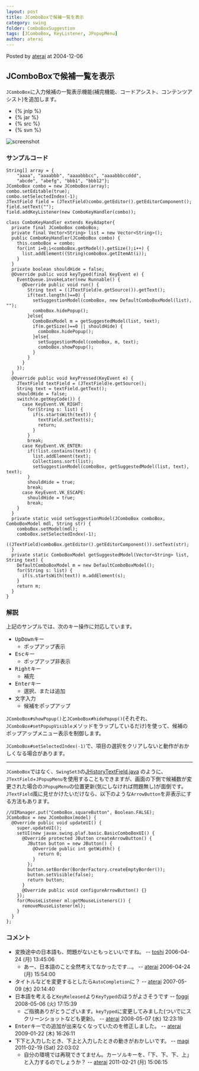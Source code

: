 ```yaml
---
layout: post
title: JComboBoxで候補一覧を表示
category: swing
folder: ComboBoxSuggestion
tags: [JComboBox, KeyListener, JPopupMenu]
author: aterai
---
```


Posted by [aterai](http://terai.xrea.jp/aterai.html) at 2004-12-06

## JComboBoxで候補一覧を表示
`JComboBox`に入力候補の一覧表示機能(補完機能、コードアシスト、コンテンツアシスト)を追加します。

- {% jnlp %}
- {% jar %}
- {% src %}
- {% svn %}

<!-- dummy comment line for breaking list -->

![screenshot](https://lh3.googleusercontent.com/_9Z4BYR88imo/TQTJwW_1EoI/AAAAAAAAAU4/ENqthfUJCsc/s800/ComboBoxSuggestion.png)

### サンプルコード
<pre class="prettyprint"><code>String[] array = {
    "aaaa", "aaaabbb", "aaaabbbcc", "aaaabbbccddd",
    "abcde", "abefg", "bbb1", "bbb12"};
JComboBox combo = new JComboBox(array);
combo.setEditable(true);
combo.setSelectedIndex(-1);
JTextField field = (JTextField)combo.getEditor().getEditorComponent();
field.setText("");
field.addKeyListener(new ComboKeyHandler(combo));
</code></pre>

<pre class="prettyprint"><code>class ComboKeyHandler extends KeyAdapter{
  private final JComboBox comboBox;
  private final Vector&lt;String&gt; list = new Vector&lt;String&gt;();
  public ComboKeyHandler(JComboBox combo) {
    this.comboBox = combo;
    for(int i=0;i&lt;comboBox.getModel().getSize();i++) {
      list.addElement((String)comboBox.getItemAt(i));
    }
  }
  private boolean shouldHide = false;
  @Override public void keyTyped(final KeyEvent e) {
    EventQueue.invokeLater(new Runnable() {
      @Override public void run() {
        String text = ((JTextField)e.getSource()).getText();
        if(text.length()==0) {
          setSuggestionModel(comboBox, new DefaultComboBoxModel(list), "");
          comboBox.hidePopup();
        }else{
          ComboBoxModel m = getSuggestedModel(list, text);
          if(m.getSize()==0 || shouldHide) {
            comboBox.hidePopup();
          }else{
            setSuggestionModel(comboBox, m, text);
            comboBox.showPopup();
          }
        }
      }
    });
  }
  @Override public void keyPressed(KeyEvent e) {
    JTextField textField = (JTextField)e.getSource();
    String text = textField.getText();
    shouldHide = false;
    switch(e.getKeyCode()) {
      case KeyEvent.VK_RIGHT:
        for(String s: list) {
          if(s.startsWith(text)) {
            textField.setText(s);
            return;
          }
        }
        break;
      case KeyEvent.VK_ENTER:
        if(!list.contains(text)) {
          list.addElement(text);
          Collections.sort(list);
          setSuggestionModel(comboBox, getSuggestedModel(list, text), text);
        }
        shouldHide = true;
        break;
      case KeyEvent.VK_ESCAPE:
        shouldHide = true;
        break;
    }
  }
  private static void setSuggestionModel(JComboBox comboBox, ComboBoxModel mdl, String str) {
    comboBox.setModel(mdl);
    comboBox.setSelectedIndex(-1);
    ((JTextField)comboBox.getEditor().getEditorComponent()).setText(str);
  }
  private static ComboBoxModel getSuggestedModel(Vector&lt;String&gt; list, String text) {
    DefaultComboBoxModel m = new DefaultComboBoxModel();
    for(String s: list) {
      if(s.startsWith(text)) m.addElement(s);
    }
    return m;
  }
}
</code></pre>

### 解説
上記のサンプルでは、次のキー操作に対応しています。

- <kbd>Up</kbd><kbd>Down</kbd>キー
    - ポップアップ表示
- <kbd>Esc</kbd>キー
    - ポップアップ非表示
- <kbd>Right</kbd>キー
    - 補完
- <kbd>Enter</kbd>キー
    - 選択、または追加
- 文字入力
    - 候補をポップアップ

<!-- dummy comment line for breaking list -->

`JComboBox#showPopup()`と`JComboBox#hidePopup()`(それぞれ、`JComboBox#setPopupVisible`メソッドをラップしているだけ)を使って、候補のポップアップメニュー表示を制御します。

`JComboBox#setSelectedIndex(-1)`で、項目の選択をクリアしないと動作がおかしくなる場合があります。

- - - -
`JComboBox`ではなく、`SwingSet3`の[JHistoryTextField.java](http://java.net/projects/swingset3/sources/svn/content/trunk/SwingSet3/src/com/sun/swingset3/demos/textfield/JHistoryTextField.java) のように、`JTextField`+`JPopupMenu`を使用することもできますが、画面の下側で候補数が変更された場合の`JPopupMenu`の位置更新(気にしなければ問題無し)が面倒です。`JTextField`風に見せかけたいだけなら、以下のような`ArrowButton`を非表示にする方法もあります。

<pre class="prettyprint"><code>//UIManager.put("ComboBox.squareButton", Boolean.FALSE);
JComboBox = new JComboBox(model) {
  @Override public void updateUI() {
    super.updateUI();
    setUI(new javax.swing.plaf.basic.BasicComboBoxUI() {
      @Override protected JButton createArrowButton() {
        JButton button = new JButton() {
          @Override public int getWidth() {
            return 0;
          }
        };
        button.setBorder(BorderFactory.createEmptyBorder());
        button.setVisible(false);
        return button;
      }
      @Override public void configureArrowButton() {}
    });
    for(MouseListener ml:getMouseListeners()) {
      removeMouseListener(ml);
    }
  }
};
</code></pre>

### コメント
- 変換途中の日本語も、問題がないともっといいですね。 -- [toshi](http://terai.xrea.jp/toshi.html) 2006-04-24 (月) 13:45:06
    - あー、日本語のこと全然考えてなかったです…。 -- [aterai](http://terai.xrea.jp/aterai.html) 2006-04-24 (月) 15:54:00
- タイトルなどを変更するとしたら`AutoCompletion`に？ -- [aterai](http://terai.xrea.jp/aterai.html) 2007-05-09 (水) 20:14:40
- 日本語を考えると`KeyReleased`より`KeyTyped`のほうがよさそうです -- [foggi](http://terai.xrea.jp/foggi.html) 2008-05-06 (火) 17:15:39
    - ご指摘ありがとうございます。`keyTyped`に変更してみました(ついでにスクリーンショットなども更新)。 -- [aterai](http://terai.xrea.jp/aterai.html) 2008-05-07 (水) 12:23:19
- <kbd>Enter</kbd>キーでの追加が出来なくなっていたのを修正しました。 -- [aterai](http://terai.xrea.jp/aterai.html) 2009-01-22 (木) 16:26:11
- 下下と入力したとき、下上と入力したときの動きがおかしいです。 -- [magi](http://terai.xrea.jp/magi.html) 2011-02-19 (Sat) 22:03:02
    - 自分の環境では再現できてません。カーソルキーを、「下、下、下、上」と入力するのでしょうか？ -- [aterai](http://terai.xrea.jp/aterai.html) 2011-02-21 (月) 15:06:15

<!-- dummy comment line for breaking list -->

